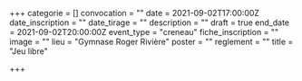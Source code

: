 +++
categorie = []
convocation = ""
date = 2021-09-02T17:00:00Z
date_inscription = ""
date_tirage = ""
description = ""
draft = true
end_date = 2021-09-02T20:00:00Z
event_type = "creneau"
fiche_inscription = ""
image = ""
lieu = "Gymnase Roger Rivière"
poster = ""
reglement = ""
title = "Jeu libre"

+++
